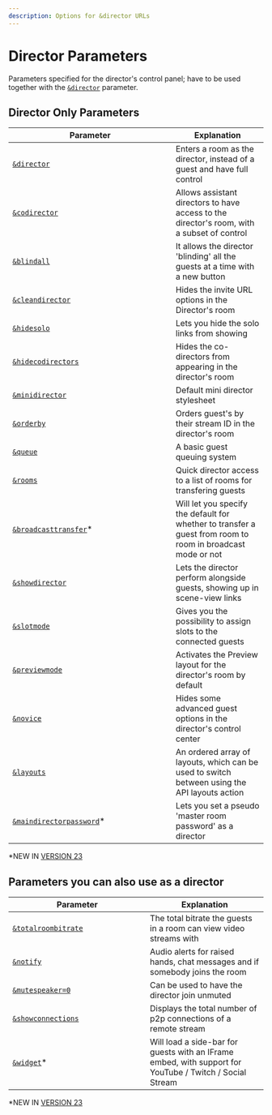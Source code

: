 ```yaml
---
description: Options for &director URLs
---
```


# Director Parameters

Parameters specified for the director's control panel; have to be used together with the [`&director`](../../viewers-settings/director.md) parameter.

## Director Only Parameters

<table><thead><tr><th width="306.57142857142856">Parameter</th><th>Explanation</th></tr></thead><tbody><tr><td><a href="../../viewers-settings/director.md"><code>&#x26;director</code></a></td><td>Enters a room as the director, instead of a guest and have full control</td></tr><tr><td><a href="../../director-settings/codirector.md"><code>&#x26;codirector</code></a></td><td>Allows assistant directors to have access to the director's room, with a subset of control</td></tr><tr><td><a href="../../newly-added-parameters/and-blindall.md"><code>&#x26;blindall</code></a></td><td>It allows the director 'blinding' all the guests at a time with a new button</td></tr><tr><td><a href="../../director-settings/cleandirector.md"><code>&#x26;cleandirector</code></a></td><td>Hides the invite URL options in the Director's room</td></tr><tr><td><a href="../../newly-added-parameters/and-hidesolo.md"><code>&#x26;hidesolo</code></a></td><td>Lets you hide the solo links from showing</td></tr><tr><td><a href="and-hidecodirectors.md"><code>&#x26;hidecodirectors</code></a></td><td>Hides the co-directors from appearing in the director's room</td></tr><tr><td><a href="../../newly-added-parameters/and-minidirector.md"><code>&#x26;minidirector</code></a></td><td>Default mini director stylesheet</td></tr><tr><td><a href="../../newly-added-parameters/and-orderby.md"><code>&#x26;orderby</code></a></td><td>Orders guest's by their stream ID in the director's room</td></tr><tr><td><a href="../guest-queuing-parameters/and-queue.md"><code>&#x26;queue</code></a></td><td>A basic guest queuing system</td></tr><tr><td><a href="../../director-settings/rooms.md"><code>&#x26;rooms</code></a></td><td>Quick director access to a list of rooms for transfering guests</td></tr><tr><td><a href="and-broadcasttransfer.md"><code>&#x26;broadcasttransfer</code></a>*</td><td>Will let you specify the default for whether to transfer a guest from room to room in broadcast mode or not</td></tr><tr><td><a href="../../viewers-settings/and-showdirector.md"><code>&#x26;showdirector</code></a></td><td>Lets the director perform alongside guests, showing up in scene-view links</td></tr><tr><td><a href="and-slotmode.md"><code>&#x26;slotmode</code></a></td><td>Gives you the possibility to assign slots to the connected guests</td></tr><tr><td><a href="and-previewmode.md"><code>&#x26;previewmode</code></a></td><td>Activates the Preview layout for the director's room by default</td></tr><tr><td><a href="and-novice.md"><code>&#x26;novice</code></a></td><td>Hides some advanced guest options in the director's control center</td></tr><tr><td><a href="and-layouts.md"><code>&#x26;layouts</code></a></td><td>An ordered array of layouts, which can be used to switch between using the API layouts action</td></tr><tr><td><a href="and-maindirectorpassword.md"><code>&#x26;maindirectorpassword</code></a>*</td><td>Lets you set a pseudo 'master room password' as a director</td></tr></tbody></table>

\*NEW IN [VERSION 23](../../releases/v23.md)

## Parameters you can also use as a director

<table><thead><tr><th width="255.57142857142856">Parameter</th><th>Explanation</th></tr></thead><tbody><tr><td><a href="../video-bitrate-parameters/totalroombitrate.md"><code>&#x26;totalroombitrate</code></a></td><td>The total bitrate the guests in a room can view video streams with</td></tr><tr><td><a href="../../source-settings/and-notify.md"><code>&#x26;notify</code></a></td><td>Audio alerts for raised hands, chat messages and if somebody joins the room</td></tr><tr><td><a href="../../source-settings/and-mutespeaker.md"><code>&#x26;mutespeaker=0</code></a></td><td>Can be used to have the director join unmuted</td></tr><tr><td><a href="../settings-parameters/and-showconnections.md"><code>&#x26;showconnections</code></a></td><td>Displays the total number of p2p connections of a remote stream</td></tr><tr><td><a href="../settings-parameters/and-widget.md"><code>&#x26;widget</code></a>*</td><td>Will load a side-bar for guests with an IFrame embed, with support for YouTube / Twitch / Social Stream</td></tr></tbody></table>

\*NEW IN [VERSION 23](../../releases/v23.md)

